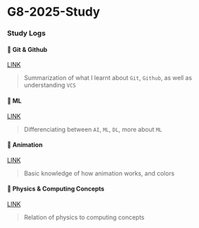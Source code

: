# G8-2025-Study

### Study Logs

#### 📒 Git & Github

[LINK](https://github.com/eulxo231/G8-2025-Study/tree/main/about-git)

> Summarization of what I learnt about `Git`, `Github`, as well as understanding `VCS`

#### 📒 ML

[LINK](https://github.com/eulxo231/G8-2025-Study/tree/main/ml)

> Differenciating between `AI`, `ML`, `DL`, more about `ML`

#### 📒 Animation

[LINK](https://github.com/eulxo231/G8-2025-Study/tree/main/Animation)

> Basic knowledge of how animation works, and colors

#### 📒 Physics & Computing Concepts

[LINK](https://github.com/eulxo231/G8-2025-Study/tree/main/Physics%20%26%20Computing%20Concepts)

> Relation of physics to computing concepts